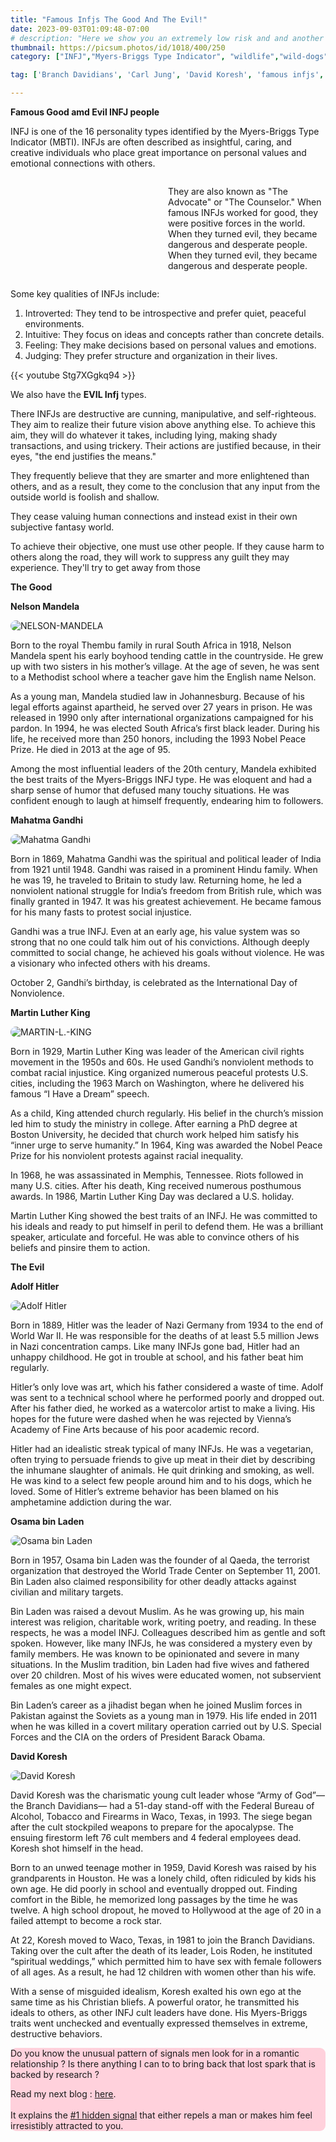 ```yaml
---
title: "Famous Infjs The Good And The Evil!"
date: 2023-09-03T01:09:48-07:00
# description: "Here we show you an extremely low risk and and another medium risk approach to earn passive income "
thumbnail: https://picsum.photos/id/1018/400/250
category: ["INFJ","Myers-Briggs Type Indicator", "wildlife","wild-dogs","pets","animal-welfare"]

tag: ['Branch Davidians', 'Carl Jung', 'David Koresh', 'famous infjs', Gandhi, Hitler, INFJ, 'Martin Luther King', MBTI, Myers-Briggs, 'Nelson Mandela', 'Osama bin Laden', 'personality type', preferences, psychology, Waco ]

---
```


<!-- infj famous	0	28
famous infj	0	19
infj famous people	0	17
famous infj personalities	0	5
infj celebrities	0	5
famous infjs	0	4
famous infj people	0	2
infj personality celebrities	0	2
famius infp	0	1
famous people with infj	0	1 -->

<!-- This is **bold** text, and this is *emphasized* text.

Visit the [Hugo](https://gohugo.io) website! -->

**Famous Good amd Evil INFJ people**

INFJ is one of the 16 personality types identified by the Myers-Briggs Type Indicator (MBTI). INFJs are often described as insightful, caring, and creative individuals who place great importance on personal values and emotional connections with others. 



<style>
    .container {
        display: flex;
        flex-wrap: wrap;
    }
    .image {
        order: 1;
    }
    .textspace {
        order: 2;
    }
    .text {
        order: 3;
    }
    @media (min-width: 768px) {
        .image {
            order: 1;
            width: 45%;
        }
        .textspace {
            order: 2;
            width: 5%;
        }
        .text {
            order: 3;
            width: 50%;
        }
    }
    img {
        border-radius: 10px;
    }
</style>

<!-- <img src="/images/300x250-button.gif" alt=""> -->
<div class="container">
    <div class="image">
        <a href="https://mb102.com/lnk.asp?o=9570&c=116306&a=695290&k=1A84C0DEB2A9C2E51159AF5897F12683&l=9133" target="_blank">
        <!-- <img src="https://maxbounty.com/resources/getimage.asp?a=695290&m=2770&o=9570&i=116306.dat" alt=""> -->
        <img src="/images/300x250-button.gif" alt="">
        </a>
        
</div>
    <div class="textspace"></div>
    <div class="text">
<p>
They are also known as "The Advocate" or "The Counselor."
When famous INFJs worked for good, they were positive forces in the world. When they turned evil, they became dangerous and desperate people. When they turned evil, they became dangerous and desperate people.

</p>
    </div>
</div>


Some key qualities of INFJs include:

1. Introverted: They tend to be introspective and prefer quiet, peaceful environments.
2. Intuitive: They focus on ideas and concepts rather than concrete details.
3. Feeling: They make decisions based on personal values and emotions.
4. Judging: They prefer structure and organization in their lives.

<!-- <div style="background-color: #FFD1DC; border-radius: 9px;">
He is just not into me anymore. Is there anything I can to to bring back that lost spark that is backed by research ? 

Read my next blog : <a id="aflink" href="/wp/what-makes-him-want-only-you" class="two" target="_blank" title="Video : This is the “secret ingredient” to his lasting commitment">here</a>.</br></br>It explains the <a id="aflink" href="/wp/what-makes-him-want-only-you" class="two" target="_blank" title="Video : This is the “secret ingredient” to his lasting commitment">#1 hidden signal</a> that either repels a man or makes 
him feel irresistibly attracted to you.
</div> -->

{{< youtube Stg7XGgkq94 >}}

We also have the **EVIL Infj** types.

There INFJs are destructive are cunning, manipulative, and self-righteous. They aim to realize their future vision above anything else. To achieve this aim, they will do whatever it takes, including lying, making shady transactions, and using trickery.  Their actions are justified because, in their eyes, "the end justifies the means." 

They frequently believe that they are smarter and more enlightened than others, and as a result, they come to the conclusion that any input from the outside world is foolish and shallow. 

They cease valuing human connections and instead exist in their own subjective fantasy world.

To achieve their objective, one must use other people. If they cause harm to others along the road, they will work to suppress any guilt they may experience. They'll try to get away from those

**The Good**

**Nelson Mandela**

![NELSON-MANDELA](/NELSON-MANDELA.jpg)

Born to the royal Thembu family in rural South Africa in 1918, Nelson Mandela spent his early boyhood tending cattle in the countryside. He grew up with two sisters in his mother’s village. At the age of seven, he was sent to a Methodist school where a teacher gave him the English name Nelson.

As a young man, Mandela studied law in Johannesburg. Because of his legal efforts against apartheid, he served over 27 years in prison. He was released in 1990 only after international organizations campaigned for his pardon. In 1994, he was elected South Africa’s first black leader. During his life, he received more than 250 honors, including the 1993 Nobel Peace Prize. He died in 2013 at the age of 95.

Among the most influential leaders of the 20th century, Mandela exhibited the best traits of the Myers-Briggs INFJ type. He was eloquent and had a sharp sense of humor that defused many touchy situations. He was confident enough to laugh at himself frequently, endearing him to followers.

**Mahatma Gandhi**

![Mahatma Gandhi](/Mahatma-Gandhi-Gandhiji-300x250.jpg)

Born in 1869, Mahatma Gandhi was the spiritual and political leader of India from 1921 until 1948. Gandhi was raised in a prominent Hindu family. When he was 19, he traveled to Britain to study law. Returning home, he led a nonviolent national struggle for India’s freedom from British rule, which was finally granted in 1947. It was his greatest achievement. He became famous for his many fasts to protest social injustice.

Gandhi was a true INFJ. Even at an early age, his value system was so strong that no one could talk him out of his convictions. Although deeply committed to social change, he achieved his goals without violence. He was a visionary who infected others with his dreams.

October 2, Gandhi’s birthday, is celebrated as the International Day of Nonviolence.

**Martin Luther King**

![MARTIN-L.-KING](/MARTIN-L.-KING.jpg)

Born in 1929, Martin Luther King was leader of the American civil rights movement in the 1950s and 60s. He used Gandhi’s nonviolent methods to combat racial injustice. King organized numerous peaceful protests U.S. cities, including the 1963 March on Washington, where he delivered his famous “I Have a Dream” speech.

As a child, King attended church regularly. His belief in the church’s mission led him to study the ministry in college. After earning a PhD degree at Boston University, he decided that church work helped him satisfy his “inner urge to serve humanity.” In 1964, King was awarded the Nobel Peace Prize for his nonviolent protests against racial inequality.

In 1968, he was assassinated in Memphis, Tennessee. Riots followed in many U.S. cities. After his death, King received numerous posthumous awards. In 1986, Martin Luther King Day was declared a U.S. holiday.

Martin Luther King showed the best traits of an INFJ. He was committed to his ideals and ready to put himself in peril to defend them. He was a brilliant speaker, articulate and forceful. He was able to convince others of his beliefs and pinsire them to action.

**The Evil**

**Adolf Hitler**

![Adolf Hitler](/adolf-hitler-2.jpg)

Born in 1889, Hitler was the leader of Nazi Germany from 1934 to the end of World War II. He was responsible for the deaths of at least 5.5 million Jews in Nazi concentration camps. Like many INFJs gone bad, Hitler had an unhappy childhood. He got in trouble at school, and his father beat him regularly.

Hitler’s only love was art, which his father considered a waste of time. Adolf was sent to a technical school where he performed poorly and dropped out. After his father died, he worked as a watercolor artist to make a living. His hopes for the future were dashed when he was rejected by Vienna’s Academy of Fine Arts because of his poor academic record.

Hitler had an idealistic streak typical of many INFJs. He was a vegetarian, often trying to persuade friends to give up meat in their diet by describing the inhumane slaughter of animals. He quit drinking and smoking, as well. He was kind to a select few people around him and to his dogs, which he loved. Some of Hitler’s extreme behavior has been blamed on his amphetamine addiction during the war.

**Osama bin Laden**

![Osama bin Laden](/Osama.jpeg)

Born in 1957, Osama bin Laden was the founder of al Qaeda, the terrorist organization that destroyed the World Trade Center on September 11, 2001. Bin Laden also claimed responsibility for other deadly attacks against civilian and military targets.

Bin Laden was raised a devout Muslim. As he was growing up, his main interest was religion, charitable work, writing poetry, and reading. In these respects, he was a model INFJ. Colleagues described him as gentle and soft spoken. However, like many INFJs, he was considered a mystery even by family members. He was known to be opinionated and severe in many situations. In the Muslim tradition, bin Laden had five wives and fathered over 20 children. Most of his wives were educated women, not subservient females as one might expect.

Bin Laden’s career as a jihadist began when he joined Muslim forces in Pakistan against the Soviets as a young man in 1979. His life ended in 2011 when he was killed in a covert military operation carried out by U.S. Special Forces and the CIA on the orders of President Barack Obama.

**David Koresh**

![David Koresh](/220px-David_Koresh.jpg)

David Koresh was the charismatic young cult leader whose “Army of God”—the Branch Davidians— had a 51-day stand-off with the Federal Bureau of Alcohol, Tobacco and Firearms in Waco, Texas, in 1993. The siege began after the cult stockpiled weapons to prepare for the apocalypse. The ensuing firestorm left 76 cult members and 4 federal employees dead. Koresh shot himself in the head.

Born to an unwed teenage mother in 1959, David Koresh was raised by his grandparents in Houston. He was a lonely child, often ridiculed by kids his own age. He did poorly in school and eventually dropped out. Finding comfort in the Bible, he memorized long passages by the time he was twelve. A high school dropout, he moved to Hollywood at the age of 20 in a failed attempt to become a rock star.

At 22, Koresh moved to Waco, Texas, in 1981 to join the Branch Davidians. Taking over the cult after the death of its leader, Lois Roden, he instituted “spiritual weddings,” which permitted him to have sex with female followers of all ages. As a result, he had 12 children with women other than his wife.

With a sense of misguided idealism, Koresh exalted his own ego at the same time as his Christian bliefs. A powerful orator, he transmitted his ideals to others, as other INFJ cult leaders have done. His Myers-Briggs traits went unchecked and eventually expressed themselves in extreme, destructive behaviors.
 
<div style="background-color: #FFD1DC; border-radius: 9px;">
Do you know the unusual pattern of signals men look for in a romantic relationship ? Is there anything I can to to bring back that lost spark that is backed by research ? 

Read my next blog : <a id="aflink" href="/wp/what-makes-him-want-only-you" class="two" target="_blank" title="Video : This is the “secret ingredient” to his lasting commitment">here</a>.</br></br>It explains the <a id="aflink" href="/wp/what-makes-him-want-only-you" class="two" target="_blank" title="Video : This is the “secret ingredient” to his lasting commitment">#1 hidden signal</a> that either repels a man or makes 
him feel irresistibly attracted to you.
</div>
